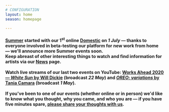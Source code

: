```yaml
---
# CONFIGURATION
layout: home
season: homepage

---
```

#### [Summer](/current/2020-summer) started with our 1<sup>st</sup> online [Domestic](/current/2020-domestic) on *1 July* — thanks to everyone involved in beta-testing our platform for new work from home — we'll announce more Summer events soon.<br>Keep abreast of other interesting things to watch and find information for artists via our [News](/news) page.<br><br>Watch live streams of our last two events on YouTube: <a href="http://youtu.be/yrZFSzURaS4" target="_blank">Works Ahead 2020 — *White Sun* by Will Dickie</a> (broadcast *22 May*) and <a href="http://youtube.com/watch?v=m7dDCgaffoI&t=3600s" target="_blank">*OREO: variations* by Tania Camara</a> (broadcast *1 May*).<br><br>If you've been to one of our events (whether online or in person) we'd like to know what you thought, why you came, and who you are — if you have five minutes spare, <a href="http://bit.ly/warnmcrfeedback" target="_blank">please share your thoughts with us</a>.
